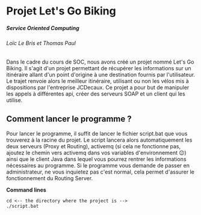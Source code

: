 # Projet Let's Go Biking
##### _Service Oriented Computing_
###### Loïc Le Bris et Thomas Paul

Dans le cadre du cours de SOC, nous avons créé un projet nommé Let's Go Biking.
Il s'agit d'un projet permettant de récupérer les informations sur un itinéraire allant d'un point d'origine à une destination fournis par l'utilisateur. Le trajet renvoie alors le meilleur itinéraire, utilisant ou non les vélos mis à dispositions par l'entreprise JCDecaux.
Ce projet a pour but de manipuler les appels à différentes api, créer des serveurs SOAP et un client qui les utilise.

## Comment lancer le programme ?

Pour lancer le programme, il suffit de lancer le fichier script.bat que vous trouverez à la racine du projet. Le script lancera alors automatiquement les deux serveurs (Proxy et Routing), activemq (si cela ne fonctionne pas, ajoutez le chemin vers activemq dans vos variables d'environnement 😉) ainsi que le client Java dans lequel vous pourrez rentrer les informations nécessaires au programme. Si le programme vous demande de passer en administrateur, ne vous inquietez pas c'est normal, cela permet d'assurer le fonctionnement du Routing Server.


**Command lines**
```
cd <-- the directory where the project is -->
./script.bat
```